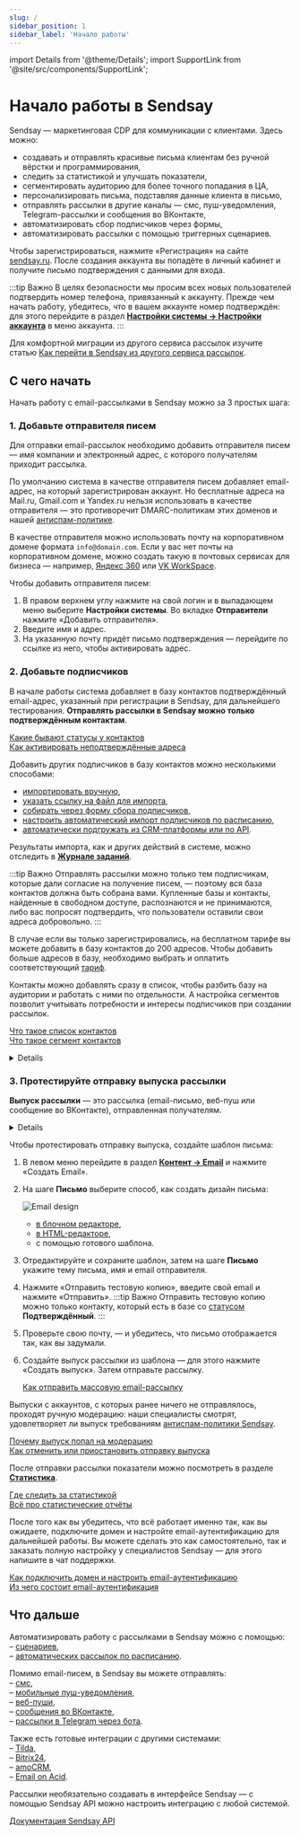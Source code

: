 ```yaml
---
slug: /
sidebar_position: 1
sidebar_label: 'Начало работы'
---
```


import Details from '@theme/Details';
import SupportLink from '@site/src/components/SupportLink';

# Начало работы в Sendsay

Sendsay — маркетинговая CDP для коммуникации с клиентами. Здесь можно:

- создавать и отправлять красивые письма клиентам без ручной вёрстки и программирования,
- следить за статистикой и улучшать показатели,
- сегментировать аудиторию для более точного попадания в ЦА,
- персонализировать письма, подставляя данные клиента в письмо,
- отправлять рассылки в другие каналы — смс, пуш-уведомления, Telegram-рассылки и сообщения во ВКонтакте,
- автоматизировать сбор подписчиков через формы,
- автоматизировать рассылки с помощью триггерных сценариев.

Чтобы зарегистрироваться, нажмите «Регистрация» на сайте [sendsay.ru](http://sendsay.ru). После создания аккаунта вы попадёте в личный кабинет и получите письмо подтверждения с данными для входа.

:::tip Важно
В целях безопасности мы просим всех новых пользователей подтвердить номер телефона, привязанный к аккаунту. Прежде чем начать работу, убедитесь, что в вашем аккаунте номер подтверждён: для этого перейдите в раздел [**Настройки системы → Настройки аккаунта**](https://app.sendsay.ru/account/settings) в меню аккаунта.
:::

Для комфортной миграции из другого сервиса рассылок изучите статью [Как перейти в Sendsay из другого сервиса рассылок](https://docs.sendsay.ru/getting-started/how-to-migrate-to-sendsay).

## С чего начать

Начать работу с email-рассылками в Sendsay можно за 3 простых шага:

### 1. Добавьте отправителя писем

Для отправки email-рассылок необходимо добавить отправителя писем — имя компании и электронный адрес, с которого получателям приходит рассылка.

По умолчанию система в качестве отправителя писем добавляет email-адрес, на который зарегистрирован аккаунт. Но бесплатные адреса на Mail.ru, Gmail.com и Yandex.ru нельзя использовать в качестве отправителя — это противоречит DMARC-политикам этих доменов и нашей [антиспам-политике](https://sendsay.ru/about/antispam).

В качестве отправителя можно использовать почту на корпоративном домене формата `info@domain.com`. Если у вас нет почты на корпоративном домене, можно создать такую в почтовых сервисах для бизнеса — например, [Яндекс 360](https://360.yandex.ru/business/) или [VK WorkSpace](https://biz.mail.ru/).

Чтобы добавить отправителя писем:

1. В правом верхнем углу нажмите на свой логин и в выпадающем меню выберите **Настройки системы**. Во вкладке **Отправители** нажмите «Добавить отправителя».
2. Введите имя и адрес.
3. На указанную почту придёт письмо подтверждения — перейдите по ссылке из него, чтобы активировать адрес.

### 2. Добавьте подписчиков

В начале работы система добавляет в базу контактов подтверждённый email-адрес, указанный при регистрации в Sendsay, для дальнейшего тестирования. **Отправлять рассылки в Sendsay можно только подтверждённым контактам**.

[Какие бывают статусы у контактов](https://docs.sendsay.ru/subscribers/contacts/contact-status)<br/>
[Как активировать неподтверждённые адреса](https://docs.sendsay.ru/subscribers/contacts/how-to-activate-inactive-contacts)

Добавить других подписчиков в базу контактов можно несколькими способами:

- [импортировать вручную](https://docs.sendsay.ru/subscribers/import-and-export/how-to-import-subscribers),
- [указать ссылку на файл для импорта](https://docs.sendsay.ru/subscribers/import-and-export/how-to-prepare-file-for-import),
- [собирать через форму сбора подписчиков](https://docs.sendsay.ru/forms/signup-forms),
- [настроить автоматический импорт подписчиков по расписанию](https://docs.sendsay.ru/automations/autoimport/how-to-set-autoimport),
- [автоматически подгружать из CRM-платформы или по API](https://sendsay.ru/api/api.html#Подписчики).

Результаты импорта, как и других действий в системе, можно отследить в [**Журнале заданий**](https://app.sendsay.ru/queue).

:::tip Важно
Отправлять рассылки можно только тем подписчикам, которые дали согласие на получение писем, — поэтому вся база контактов должна быть собрана вами. Купленные базы и контакты, найденные в свободном доступе, распознаются и не принимаются, либо вас попросят подтвердить, что пользователи оставили свои адреса добровольно.
:::

В случае если вы только зарегистрировались, на бесплатном тарифе вы можете добавить в базу контактов до 200 адресов. Чтобы добавить больше адресов в базу, необходимо выбрать и оплатить соответствующий [тариф](https://sendsay.ru/rates).

Контакты можно добавлять сразу в список, чтобы разбить базу на аудитории и работать с ними по отдельности. А настройка сегментов позволит учитывать потребности и интересы подписчиков при создании рассылок.

[Что такое список контактов](https://docs.sendsay.ru/subscribers/lists-and-segments/what-is-list)<br/>
[Что такое сегмент контактов](https://docs.sendsay.ru/subscribers/lists-and-segments/what-is-segment)

<Details summary='Куда попадают контакты после импорта'>

Контакты и данные подписчиков хранятся в базе контактов. У каждого подписчика есть своя карточка, где собраны контакты, персональные данные и статистика по получению писем. Посмотреть карточку любого подписчика можно в разделе [**Подписчики → Просмотр подписчиков**](https://app.sendsay.ru/subscribers/contacts), либо с помощью строки поиска — для этого введите адрес подписчика:

![How to find the subscriber](/img/getting-started/getting-started-with-semdsay/how-to-find-the-subscriber.gif)

[Карточка подписчика](https://docs.sendsay.ru/subscribers/subscriber-data/subscriber-profile)

Каждый подписчик может иметь несколько типов контактов в разных каналах — например, email-адрес для отправки писем, номер телефона для отправки смс и идентификатор Web Push-подписки. А каждая карточка подписчика может содержать несколько анкет — наборов полей, в которых хранятся персональные данные.

[Анкеты и работа с данными](https://docs.sendsay.ru/subscribers/subscriber-data/data-groups)

</Details>

### 3. Протестируйте отправку выпуска рассылки

**Выпуск рассылки** — это рассылка (email-письмо, веб-пуш или сообщение во ВКонтакте), отправленная получателям.

<Details summary='Какие бывают виды рассылок'>

Есть три вида рассылок:

- **Массовая** — отправляется группе подписчиков, то есть список получателей определён до выхода рассылки.
- **Транзакционная** — сообщение с персональной информацией, которое отправляется в ответ на действие или запрос пользователя, — например, письмо для восстановления пароля.
- **Триггерная** — отправляется автоматически после того, как произойдёт заданное условие: например, отправить следующее письмо, когда прошло N дней с отправки последнего.
</Details>

Чтобы протестировать отправку выпуска, создайте шаблон письма:

1. В левом меню перейдите в раздел [**Контент → Email**](https://app.sendsay.ru/content/drafts) и нажмите «Создать Email».
2. На шаге **Письмо** выберите способ, как создать дизайн письма:

   ![Email design](/img/getting-started/getting-started-with-semdsay/email-design.png)

   - [в блочном редакторе](https://docs.sendsay.ru/email-campaigns/create-your-campaign/drag-and-drop-editor),<br/>
   - [в HTML-редакторе](https://docs.sendsay.ru/email-campaigns/create-your-campaign/how-to-upload-html-template),<br/>
   - с помощью готового шаблона.

3. Отредактируйте и сохраните шаблон, затем на шаге **Письмо** укажите тему письма, имя и email отправителя.
4. Нажмите «Отправить тестовую копию», введите свой email и нажмите «Отправить».
   :::tip Важно
   Отправить тестовую копию можно только контакту, который есть в базе со [статусом](https://docs.sendsay.ru/subscribers/contacts/contact-status) **Подтверждённый**.
   :::
5. Проверьте свою почту, — и убедитесь, что письмо отображается так, как вы задумали.
6. Создайте выпуск рассылки из шаблона — для этого нажмите «Создать выпуск». Затем отправьте рассылку.

   [Как отправить массовую email-рассылку](https://docs.sendsay.ru/email-campaigns/create-your-campaign/how-to-send-email-campaign)

Выпуски с аккаунтов, с которых ранее ничего не отправлялось, проходят ручную модерацию: наши специалисты смотрят, удовлетворяет ли выпуск требованиям [антиспам-политики Sendsay](https://sendsay.ru/about/antispam).

[Почему выпуск попал на модерацию](https://docs.sendsay.ru/faq/moderation)<br/>
[Как отменить или приостановить отправку выпуска](https://docs.sendsay.ru/email-campaigns/create-your-campaign/how-to-stop-emails/)

После отправки рассылки показатели можно посмотреть в разделе [**Статистика**](https://app.sendsay.ru/reports/campaigns).

[Где следить за статистикой](https://docs.sendsay.ru/statistics/where-to-track-statistics)<br/>
[Всё про статистические отчёты](https://docs.sendsay.ru/statistics/all-about-campaign-reports)

После того как вы убедитесь, что всё работает именно так, как вы ожидаете, подключите домен и настройте email-аутентификацию для дальнейшей работы. Вы можете сделать это как самостоятельно, так и заказать полную настройку у специалистов Sendsay — для этого <SupportLink>напишите в чат поддержки</SupportLink>.

[Как подключить домен и настроить email-аутентификацию](https://docs.sendsay.ru/email-campaigns/settings/how-to-connect-domain/)<br/>
[Из чего состоит email-аутентификация](https://docs.sendsay.ru/email-campaigns/settings/email-authentication)

## Что дальше

Автоматизировать работу с рассылками в Sendsay можно с помощью:<br/>
– [сценариев](https://docs.sendsay.ru/automations/automation-with-workflows/workflow-creation),<br/>
– [автоматических рассылок по расписанию](https://docs.sendsay.ru/automations/automations-by-time/how-to-create-automation-by-time).

Помимо email-писем, в Sendsay вы можете отправлять:<br/>
– [смс](https://docs.sendsay.ru/other-channels/sms/how-to-connect-sms),<br/>
– [мобильные пуш-уведомления](https://docs.sendsay.ru/other-channels/mobile-push),<br/>
– [веб-пуши](https://docs.sendsay.ru/other-channels/web-push/how-to-connect-web-push),<br/>
– [сообщения во ВКонтакте](https://docs.sendsay.ru/other-channels/vk/how-to-connect-vk-community),<br/>
– [рассылки в Telegram через бота](https://docs.sendsay.ru/other-channels/telegram/how-to-connect-a-bot).

Также есть готовые интеграции с другими системами:<br/>
– [Tilda](https://docs.sendsay.ru/integrations/integration-with-tilda),<br/>
– [Bitrix24](https://docs.sendsay.ru/integrations/autoimport-from-bitrix),<br/>
– [amoCRM](https://docs.sendsay.ru/integrations/integration-with-amocrm),<br/>
– [Email on Acid](https://docs.sendsay.ru/integrations/integration-with-email-on-acid).

Рассылки необязательно создавать в интерфейсе Sendsay — с помощью Sendsay API можно настроить интеграцию с любой системой.

[Документация Sendsay API](https://sendsay.ru/api/)
